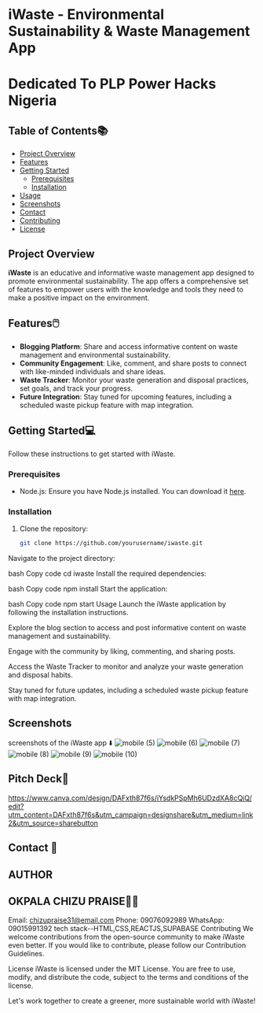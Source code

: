 # iWaste - Environmental Sustainability & Waste Management App
# Dedicated To PLP Power Hacks Nigeria
## Table of Contents📚

- [Project Overview](#project-overview)
- [Features](#features)
- [Getting Started](#getting-started)
  - [Prerequisites](#prerequisites)
  - [Installation](#installation)
- [Usage](#usage)
- [Screenshots](#screenshots)
- [Contact](#contact)
- [Contributing](#contributing)
- [License](#license)

## Project Overview

**iWaste** is an educative and informative waste management app designed to promote environmental sustainability. The app offers a comprehensive set of features to empower users with the knowledge and tools they need to make a positive impact on the environment.

## Features🖱️

- **Blogging Platform**: Share and access informative content on waste management and environmental sustainability.
- **Community Engagement**: Like, comment, and share posts to connect with like-minded individuals and share ideas.
- **Waste Tracker**: Monitor your waste generation and disposal practices, set goals, and track your progress.
- **Future Integration**: Stay tuned for upcoming features, including a scheduled waste pickup feature with map integration.

## Getting Started💻

Follow these instructions to get started with iWaste.

### Prerequisites

- Node.js: Ensure you have Node.js installed. You can download it [here](https://nodejs.org/).

### Installation

1. Clone the repository:

   ```bash
   git clone https://github.com/yourusername/iwaste.git
Navigate to the project directory:

bash
Copy code
cd iwaste
Install the required dependencies:

bash
Copy code
npm install
Start the application:

bash
Copy code
npm start
Usage
Launch the iWaste application by following the installation instructions.

Explore the blog section to access and post informative content on waste management and sustainability.

Engage with the community by liking, commenting, and sharing posts.

Access the Waste Tracker to monitor and analyze your waste generation and disposal habits.

Stay tuned for future updates, including a scheduled waste pickup feature with map integration.

## Screenshots
 screenshots of the iWaste app ⬇️
![mobile (5)](https://github.com/chuzzy888/IWASTE/assets/125953878/e6c5bed0-9eed-4419-8fcf-c3d0e16ed628)
![mobile (6)](https://github.com/chuzzy888/IWASTE/assets/125953878/102a26a7-7a66-49aa-88bc-dc541a8035bf)
![mobile (7)](https://github.com/chuzzy888/IWASTE/assets/125953878/08cb3fac-3d8c-448f-b074-048e8febd179)
![mobile (8)](https://github.com/chuzzy888/IWASTE/assets/125953878/6544ebc7-37e6-4a70-9ee6-bfae4a75d766)
![mobile (9)](https://github.com/chuzzy888/IWASTE/assets/125953878/c8dd7a9e-6e95-4d21-9f73-4399b3f9f86d)
![mobile (10)](https://github.com/chuzzy888/IWASTE/assets/125953878/f30e5c54-aca9-4ad6-b592-5caafe7f3ab7)

## Pitch Deck📖
https://www.canva.com/design/DAFxth87f6s/iYsdkPSpMh6UDzdXA8cQiQ/edit?utm_content=DAFxth87f6s&utm_campaign=designshare&utm_medium=link2&utm_source=sharebutton

## Contact 📱
## AUTHOR
## OKPALA CHIZU PRAISE👨‍🦲
Email: chizupraise31@email.com
Phone: 09076092989
WhatsApp: 09015991392
tech stack--HTML,CSS,REACTJS,SUPABASE
Contributing
We welcome contributions from the open-source community to make iWaste even better. If you would like to contribute, please follow our Contribution Guidelines.

License 
iWaste is licensed under the MIT License. You are free to use, modify, and distribute the code, subject to the terms and conditions of the license.

Let's work together to create a greener, more sustainable world with iWaste!

